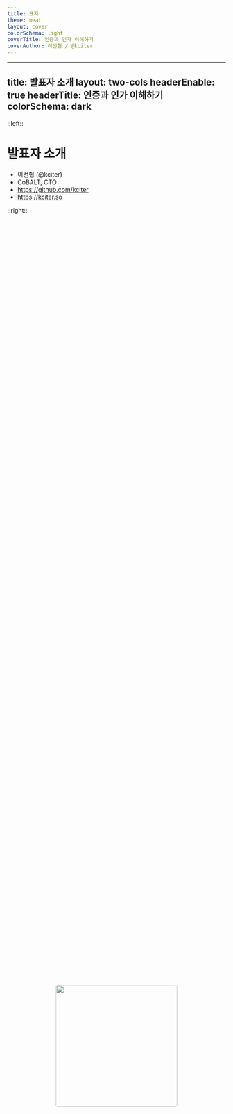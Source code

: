 ```yaml
---
title: 표지
theme: neat
layout: cover
colorSchema: light
coverTitle: 인증과 인가 이해하기
coverAuthor: 이선협 / @kciter
---
```


---
title: 발표자 소개
layout: two-cols
headerEnable: true
headerTitle: 인증과 인가 이해하기
colorSchema: dark
---

::left::

# 발표자 소개

- 이선협 (@kciter)
- CoBALT, CTO
- https://github.com/kciter
- https://kciter.so

::right::

<div style="display: flex; justify-content: center; align-items: center; height: 100%;">
  <img src="/avatar.png" style="border-radius: 4px; display: block; margin-top: -100px; width: 280px; height: 280px; box-reflect: below 0px linear-gradient(transparent, rgba(0,0,0,0.1))" />
</div>

---
layout: center
headerEnable: true
headerTitle: 인증과 인가 이해하기
---

# 들어가기 전에...

인증 및 인가, 계정, 사용자 이런 것들은 원래 복잡하다! (나중에 바꾸기도 어려움)

어려운 것이 당연, 여기서는 기본적인 개념만 다룸

---
src: ./pages/subpage1.md
---

---
src: ./pages/subpage2.md
---

---
src: ./pages/subpage3.md
---

---
src: ./pages/subpage4.md
---

---
src: ./pages/subpage5.md
---

---
layout: center
---

# 감사합니다
### 이선협 / @kciter
